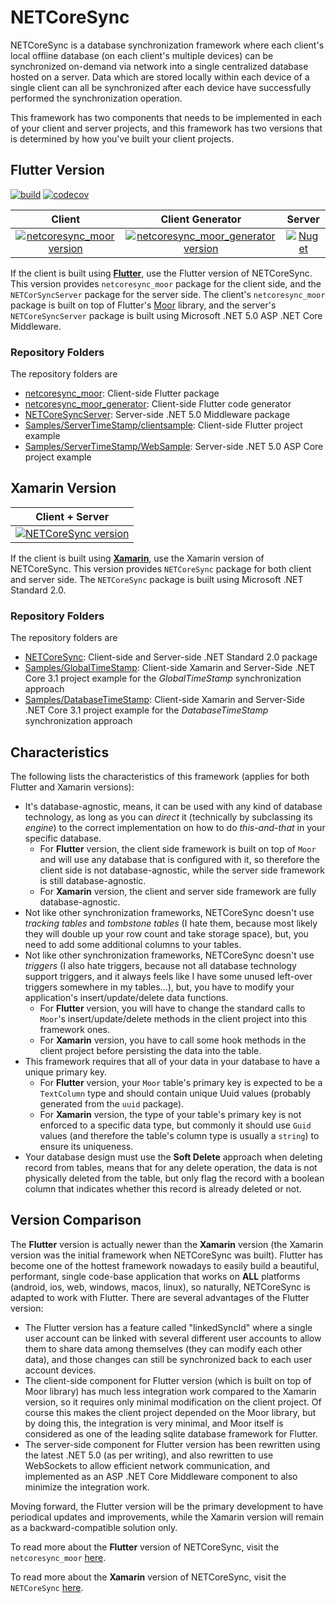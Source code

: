 # NETCoreSync

NETCoreSync is a database synchronization framework where each client's local offline database (on each client's multiple devices) can be synchronized on-demand via network into a single centralized database hosted on a server. Data which are stored locally within each device of a single client can all be synchronized after each device have successfully performed the synchronization operation.

This framework has two components that needs to be implemented in each of your client and server projects, and this framework has two versions that is determined by how you've built your client projects.

## Flutter Version

[![build](https://github.com/aldycool/NETCoreSync/actions/workflows/netcoresync_moor_build.yml/badge.svg?event=push)](https://github.com/aldycool/NETCoreSync/actions/workflows/netcoresync_moor_build.yml?query=event%3Apush) [![codecov](https://codecov.io/gh/aldycool/NETCoreSync/branch/master/graph/badge.svg?token=S2GTBOB7XB)](https://codecov.io/gh/aldycool/NETCoreSync)

| Client | Client Generator | Server |
| :---: | :---: | :---: |
| [![netcoresync_moor version](https://img.shields.io/pub/v/netcoresync_moor.svg)](https://pub.dev/packages/netcoresync_moor) | [![netcoresync_moor_generator version](https://img.shields.io/pub/v/netcoresync_moor_generator.svg)](https://pub.dev/packages/netcoresync_moor_generator) | [![Nuget](https://img.shields.io/nuget/v/NETCoreSyncServer)](https://www.nuget.org/packages/NETCoreSyncServer) |

If the client is built using **[Flutter](https://flutter.dev/)**, use the Flutter version of NETCoreSync. This version provides `netcoresync_moor` package for the client side, and the `NETCorSyncServer` package for the server side. The client's `netcoresync_moor` package is built on top of Flutter's [Moor](https://github.com/simolus3/moor) library, and the server's `NETCoreSyncServer` package is built using Microsoft .NET 5.0 ASP .NET Core Middleware.

### Repository Folders

The repository folders are
- [netcoresync_moor](netcoresync_moor): Client-side Flutter package
- [netcoresync_moor_generator](netcoresync_moor_generator): Client-side Flutter code generator
- [NETCoreSyncServer](NETCoreSyncServer): Server-side .NET 5.0 Middleware package
- [Samples/ServerTimeStamp/clientsample](Samples/ServerTimeStamp/clientsample): Client-side Flutter project example
- [Samples/ServerTimeStamp/WebSample](Samples/ServerTimeStamp/WebSample): Server-side .NET 5.0 ASP Core project example

## Xamarin Version

| Client + Server |
| :---: |
| [![NETCoreSync version](https://img.shields.io/nuget/v/NETCoreSync)](https://www.nuget.org/packages/NETCoreSync) |

If the client is built using **[Xamarin](https://dotnet.microsoft.com/apps/xamarin)**, use the Xamarin version of NETCoreSync. This version provides `NETCoreSync` package for both client and server side. The `NETCoreSync` package is built using Microsoft .NET Standard 2.0.

### Repository Folders

The repository folders are
- [NETCoreSync](NETCoreSync): Client-side and Server-side .NET Standard 2.0 package
- [Samples/GlobalTimeStamp](Samples/GlobalTimeStamp): Client-side Xamarin and Server-Side .NET Core 3.1 project example for the *GlobalTimeStamp* synchronization approach
- [Samples/DatabaseTimeStamp](Samples/DatabaseTimeStamp): Client-side Xamarin and Server-Side .NET Core 3.1 project example for the *DatabaseTimeStamp* synchronization approach

## Characteristics

The following lists the characteristics of this framework (applies for both Flutter and Xamarin versions):

- It's database-agnostic, means, it can be used with any kind of database technology, as long as you can _direct_ it (technically by subclassing its _engine_) to the correct implementation on how to do _this-and-that_ in your specific database.
  - For **Flutter** version, the client side framework is built on top of `Moor` and will use any database that is configured with it, so therefore the client side is not database-agnostic, while the server side framework is still database-agnostic.
  - For **Xamarin** version, the client and server side framework are fully database-agnostic.
- Not like other synchronization frameworks, NETCoreSync doesn't use _tracking tables_ and _tombstone tables_ (I hate them, because most likely they will double up your row count and take storage space), but, you need to add some additional columns to your tables.
- Not like other synchronization frameworks, NETCoreSync doesn't use _triggers_ (I also hate triggers, because not all database technology support triggers, and it always feels like I have some unused left-over triggers somewhere in my tables...), but, you have to modify your application's insert/update/delete data functions.
  - For **Flutter** version, you will have to change the standard calls to `Moor`'s insert/update/delete methods in the client project into this framework ones.
  - For **Xamarin** version, you have to call some hook methods in the client project before persisting the data into the table.
- This framework requires that all of your data in your database to have a unique primary key.
  - For **Flutter** version, your `Moor` table's primary key is expected to be a `TextColumn` type and should contain unique Uuid values (probably generated from the `uuid` package).
  - For **Xamarin** version, the type of your table's primary key is not enforced to a specific data type, but commonly it should use `Guid` values (and therefore the table's column type is usually a `string`) to ensure its uniqueness.
- Your database design must use the **Soft Delete** approach when deleting record from tables, means that for any delete operation, the data is not physically deleted from the table, but only flag the record with a boolean column that indicates whether this record is already deleted or not.

## Version Comparison

The **Flutter** version is actually newer than the **Xamarin** version (the Xamarin version was the initial framework when NETCoreSync was built). Flutter has become one of the hottest framework nowadays to easily build a beautiful, performant, single code-base application that works on **ALL** platforms (android, ios, web, windows, macos, linux), so naturally, NETCoreSync is adapted to work with Flutter. There are several advantages of the Flutter version:

- The Flutter version has a feature called "linkedSyncId" where a single user account can be linked with several different user accounts to allow them to share data among themselves (they can modify each other data), and those changes can still be synchronized back to each user account devices.
- The client-side component for Flutter version (which is built on top of Moor library) has much less integration work compared to the Xamarin version, so it requires only minimal modification on the client project. Of course this makes the client project depended on the Moor library, but by doing this, the integration is very minimal, and Moor itself is considered as one of the leading sqlite database framework for Flutter.
- The server-side component for Flutter version has been rewritten using the latest .NET 5.0 (as per writing), and also rewritten to use WebSockets to allow efficient network communication, and implemented as an ASP .NET Core Middleware component to also minimize the integration work.

Moving forward, the Flutter version will be the primary development to have periodical updates and improvements, while the Xamarin version will remain as a backward-compatible solution only.

To read more about the **Flutter** version of NETCoreSync, visit the `netcoresync_moor` [here](netcoresync_moor).

To read more about the **Xamarin** version of NETCoreSync, visit the `NETCoreSync` [here](NETCoreSync).
